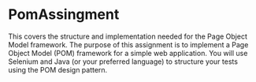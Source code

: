 # PomAssingment
This covers the structure and implementation needed for the Page Object Model framework. 
The purpose of this assignment is to implement a Page Object Model (POM) framework for a simple web application. You will use Selenium and Java (or your preferred language) to structure your tests using the POM design pattern.

